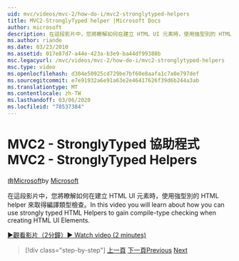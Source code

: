 ```yaml
---
uid: mvc/videos/mvc-2/how-do-i/mvc2-stronglytyped-helpers
title: MVC2-StronglyTyped helper |Microsoft Docs
author: microsoft
description: 在這段影片中，您將瞭解如何在建立 HTML UI 元素時，使用強型別的 HTML helper 來取得編譯類型檢查。
ms.author: riande
ms.date: 03/23/2010
ms.assetid: 017e87d7-a44e-423a-b3e9-ba44df99388b
msc.legacyurl: /mvc/videos/mvc-2/how-do-i/mvc2-stronglytyped-helpers
msc.type: video
ms.openlocfilehash: d304e50925cd729be7bf60e8aafa1c7a0e797def
ms.sourcegitcommit: e7e91932a6e91a63e2e46417626f39d6b244a3ab
ms.translationtype: MT
ms.contentlocale: zh-TW
ms.lasthandoff: 03/06/2020
ms.locfileid: "78537384"
---
```

# <a name="mvc2---stronglytyped-helpers"></a><span data-ttu-id="f33a7-103">MVC2 - StronglyTyped 協助程式</span><span class="sxs-lookup"><span data-stu-id="f33a7-103">MVC2 - StronglyTyped Helpers</span></span>

<span data-ttu-id="f33a7-104">由[Microsoft](https://github.com/microsoft)</span><span class="sxs-lookup"><span data-stu-id="f33a7-104">by [Microsoft](https://github.com/microsoft)</span></span>

<span data-ttu-id="f33a7-105">在這段影片中，您將瞭解如何在建立 HTML UI 元素時，使用強型別的 HTML helper 來取得編譯類型檢查。</span><span class="sxs-lookup"><span data-stu-id="f33a7-105">In this video you will learn about how you can use strongly typed HTML Helpers to gain compile-type checking when creating HTML UI Elements.</span></span>

[<span data-ttu-id="f33a7-106">&#9654;觀看影片（2分鐘）</span><span class="sxs-lookup"><span data-stu-id="f33a7-106">&#9654; Watch video (2 minutes)</span></span>](https://channel9.msdn.com/Blogs/ASP-NET-Site-Videos/mvc2-stronglytyped-helpers)

> [!div class="step-by-step"]
> <span data-ttu-id="f33a7-107">[上一頁](mvc2-html-encoding.md)
> [下一頁](mvc2-model-validation.md)</span><span class="sxs-lookup"><span data-stu-id="f33a7-107">[Previous](mvc2-html-encoding.md)
[Next](mvc2-model-validation.md)</span></span>

